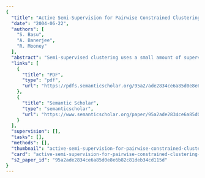 ```yaml
---
{
  "title": "Active Semi-Supervision for Pairwise Constrained Clustering",
  "date": "2004-06-22",
  "authors": [
    "S. Basu",
    "A. Banerjee",
    "R. Mooney"
  ],
  "abstract": "Semi-supervised clustering uses a small amount of supervised data to aid unsupervised learning. One typical approach specifies a limited number of must-link and cannotlink constraints between pairs of examples. This paper presents a pairwise constrained clustering framework and a new method for actively selecting informative pairwise constraints to get improved clustering performance. The clustering and active learning methods are both easily scalable to large datasets, and can handle very high dimensional data. Experimental and theoretical results confirm that this active querying of pairwise constraints significantly improves the accuracy of clustering when given a relatively small amount of supervision.",
  "links": [
    {
      "title": "PDF",
      "type": "pdf",
      "url": "https://pdfs.semanticscholar.org/95a2/ade2834ce6a85d0e8e6b82c81deb34cd115d.pdf"
    },
    {
      "title": "Semantic Scholar",
      "type": "semanticscholar",
      "url": "https://www.semanticscholar.org/paper/95a2ade2834ce6a85d0e8e6b82c81deb34cd115d"
    }
  ],
  "supervision": [],
  "tasks": [],
  "methods": [],
  "thumbnail": "active-semi-supervision-for-pairwise-constrained-clustering-thumb.jpg",
  "card": "active-semi-supervision-for-pairwise-constrained-clustering-card.jpg",
  "s2_paper_id": "95a2ade2834ce6a85d0e8e6b82c81deb34cd115d"
}
---
```


